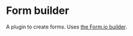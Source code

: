 # Form builder

A plugin to create forms. Uses [the Form.io builder](https://help.form.io/developers/form-development/form-builder).
